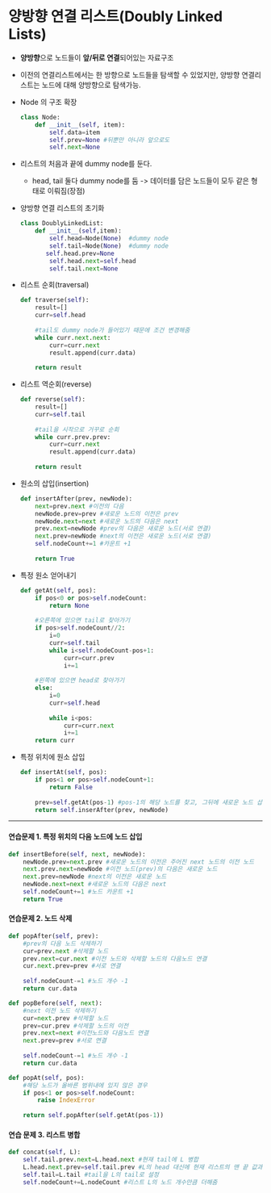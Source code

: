 # 양방향 연결 리스트(Doubly Linked Lists)
+ **양방향**으로 노드들이 **앞/뒤로 연결**되어있는 자료구조
+ 이전의 연결리스트에서는 한 방향으로 노드들을 탐색할 수 있었지만, 양방향 연결리스트는 노드에 대해 양방향으로 탐색가능.
+ Node 의 구조 확장
  ```python
  class Node:
      def __init__(self, item):
          self.data=item
          self.prev=None #뒤뿐만 아니라 앞으로도 
          self.next=None 
  ```
 + 리스트의 처음과 끝에 dummy node를 둔다.
    + head, tail 둘다 dummy node를 둠 -> 데이터를 담은 노드들이 모두 같은 형태로 이뤄짐(장점)
    
+ 양방향 연결 리스트의 초기화
  ```python
  class DoublyLinkedList:
      def __init__(self,item):
          self.head=Node(None)  #dummy node
          self.tail=Node(None)  #dummy node
         self.head.prev=None
          self.head.next=self.head
          self.tail.next=None
  ```
+ 리스트 순회(traversal)
  ```python
  def traverse(self):
      result=[]
      curr=self.head
      
      #tail도 dummy node가 들어있기 때문에 조건 변경해줌
      while curr.next.next:
          curr=curr.next
          result.append(curr.data)
          
      return result
  ```
  
+ 리스트 역순회(reverse)
  ```python
  def reverse(self):
      result=[]
      curr=self.tail
      
      #tail을 시작으로 거꾸로 순회
      while curr.prev.prev:
          curr=curr.next
          result.append(curr.data)
          
      return result
  ```
  
+ 원소의 삽입(insertion)
  ```python
  def insertAfter(prev, newNode):
      next=prev.next #이전의 다음
      newNode.prev=prev #새로운 노드의 이전은 prev
      newNode.next=next #새로운 노드의 다음은 next
      prev.next=newNode #prev의 다음은 새로운 노드(서로 연결)
      next.prev=newNode #next의 이전은 새로운 노드(서로 연결)
      self.nodeCount+=1 #카운트 +1
      
      return True
  ```
  
+ 특정 원소 얻어내기
  ```python
  def getAt(self, pos):
      if pos<0 or pos>self.nodeCount:
          return None
      
      #오른쪽에 있으면 tail로 찾아가기
      if pos>self.nodeCount//2:
          i=0
          curr=self.tail
          while i<self.nodeCount-pos+1:
              curr=curr.prev
              i+=1
              
      #왼쪽에 있으면 head로 찾아가기
      else:
          i=0
          curr=self.head
      
          while i<pos:
              curr=curr.next
              i+=1
      return curr
  ```
  
+ 특정 위치에 원소 삽입
  ```python
  def insertAt(self, pos):
      if pos<1 or pos>self.nodeCount+1:
          return False
      
      prev=self.getAt(pos-1) #pos-1의 해당 노드를 찾고, 그뒤에 새로운 노드 삽입(inserAfter)
      return self.inserAfter(prev, newNode)
  ```
  
------------------------------------------------------------------------------------
#### 연습문제 1. 특정 위치의 다음 노드에 노드 삽입
```python
def insertBefore(self, next, newNode):
    newNode.prev=next.prev #새로운 노드의 이전은 주어진 next 노드의 이전 노드
    next.prev.next=newNode #이전 노드(prev)의 다음은 새로운 노드
    next.prev=newNode #next의 이전은 새로운 노드
    newNode.next=next #새로운 노드의 다음은 next
    self.nodeCount+=1 #노드 카운트 +1
    return True
```

#### 연습문제 2. 노드 삭제
```python
def popAfter(self, prev):
    #prev의 다음 노드 삭제하기
    cur=prev.next #삭제할 노드
    prev.next=cur.next #이전 노드와 삭제할 노드의 다음노드 연결
    cur.next.prev=prev #서로 연결
    
    self.nodeCount-=1 #노드 개수 -1
    return cur.data

def popBefore(self, next):
    #next 이전 노드 삭제하기
    cur=next.prev #삭제할 노드
    prev=cur.prev #삭제할 노드의 이전
    prev.next=next #이전노드와 다음노드 연결
    next.prev=prev #서로 연결
    
    self.nodeCount-=1 #노드 개수 -1
    return cur.data

def popAt(self, pos):
    #해당 노드가 올바른 범위내에 있지 않은 경우
    if pos<1 or pos>self.nodeCount:
        raise IndexError
        
    return self.popAfter(self.getAt(pos-1))
```

#### 연습 문제 3. 리스트 병합
```python
def concat(self, L):
    self.tail.prev.next=L.head.next #현재 tail에 L 병합
    L.head.next.prev=self.tail.prev #L의 head 대신에 현재 리스트의 맨 끝 값과 연결
    self.tail=L.tail #tail을 L의 tail로 설정
    self.nodeCount+=L.nodeCount #리스트 L의 노드 개수만큼 더해줌
```
  
